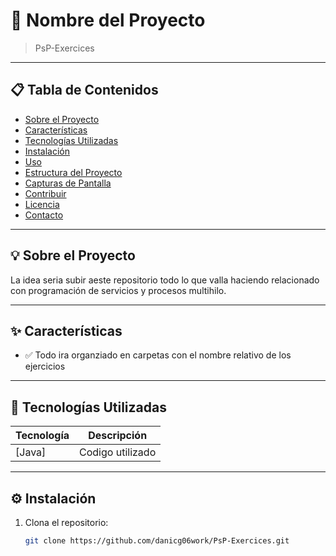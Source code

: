 # 🚀 Nombre del Proyecto

> PsP-Exercices

---

## 📋 Tabla de Contenidos

- [Sobre el Proyecto](#sobre-el-proyecto)
- [Características](#características)
- [Tecnologías Utilizadas](#tecnologías-utilizadas)
- [Instalación](#instalación)
- [Uso](#uso)
- [Estructura del Proyecto](#estructura-del-proyecto)
- [Capturas de Pantalla](#capturas-de-pantalla)
- [Contribuir](#contribuir)
- [Licencia](#licencia)
- [Contacto](#contacto)

---

## 💡 Sobre el Proyecto

La idea seria subir aeste repositorio todo lo que valla haciendo relacionado con programación de servicios y procesos multihilo.


---

## ✨ Características

- ✅ Todo ira organziado en carpetas con el nombre relativo de los ejercicios

---

## 🧰 Tecnologías Utilizadas

| Tecnología | Descripción |
|-------------|-------------|
| [Java] | Codigo utilizado|

---

## ⚙️ Instalación

1. Clona el repositorio:

   ```bash
   git clone https://github.com/danicg06work/PsP-Exercices.git

